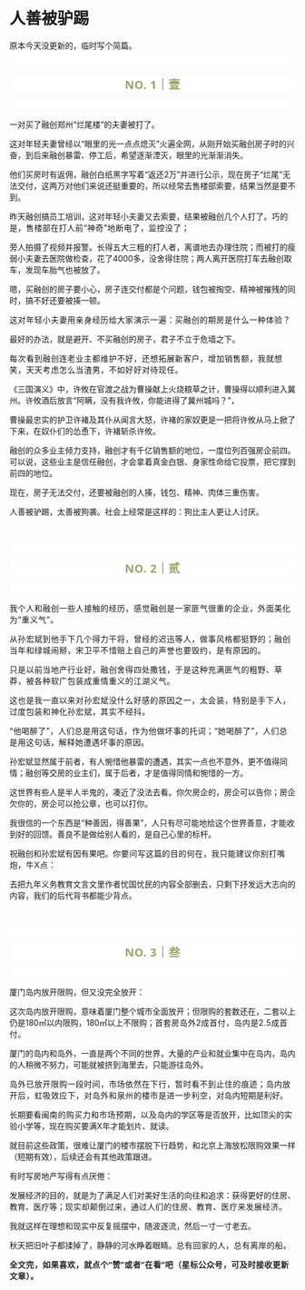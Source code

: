 # 人善被驴踢

<p style="visibility: visible;">原本今天没更新的，临时写个简篇。</p><p style="outline: 0px;letter-spacing: 0.544px;text-wrap: wrap;color: rgb(34, 34, 34);font-family: -apple-system-font, system-ui, &quot;Helvetica Neue&quot;, &quot;PingFang SC&quot;, &quot;Hiragino Sans GB&quot;, &quot;Microsoft YaHei UI&quot;, &quot;Microsoft YaHei&quot;, Arial, sans-serif;background-color: rgb(255, 255, 255);text-align: center;visibility: visible;"><br style="outline: 0px;visibility: visible;"></p><p style="outline: 0px;letter-spacing: 0.544px;text-wrap: wrap;color: rgb(34, 34, 34);font-family: -apple-system-font, system-ui, &quot;Helvetica Neue&quot;, &quot;PingFang SC&quot;, &quot;Hiragino Sans GB&quot;, &quot;Microsoft YaHei UI&quot;, &quot;Microsoft YaHei&quot;, Arial, sans-serif;background-color: rgb(255, 255, 255);text-align: center;visibility: visible;"><span style="outline: 0px;font-weight: bold;line-height: 25px;color: rgb(149, 169, 103);font-size: 20px;visibility: visible;">NO. 1｜壹</span></p><p style="outline: 0px;letter-spacing: 0.544px;text-wrap: wrap;color: rgb(34, 34, 34);font-family: -apple-system-font, system-ui, &quot;Helvetica Neue&quot;, &quot;PingFang SC&quot;, &quot;Hiragino Sans GB&quot;, &quot;Microsoft YaHei UI&quot;, &quot;Microsoft YaHei&quot;, Arial, sans-serif;background-color: rgb(255, 255, 255);text-align: center;visibility: visible;"><br style="outline: 0px;visibility: visible;"></p><p style="visibility: visible;">一对买了融创郑州“烂尾楼”的夫妻被打了。<br style="visibility: visible;"></p><p style="visibility: visible;">这对年轻夫妻曾经以“眼里的光一点点熄灭”火遍全网，从刚开始买融创房子时的兴奋，到后来融创暴雷、停工后，希望逐渐湮灭，眼里的光渐渐消失。<br style="visibility: visible;"></p><p style="visibility: visible;">他们买房时有返佣，融创白纸黑字写着“返还2万”并进行公示，现在房子“烂尾”无法交付，这两万对他们来说还挺重要的，所以经常去售楼部索要，结果当然是要不到。<br style="visibility: visible;"></p><p style="visibility: visible;">昨天融创搞员工培训，这对年轻小夫妻又去索要，结果被融创几个人打了。<span style="font-size: var(--articleFontsize); letter-spacing: 0.034em; visibility: visible;">巧的是</span><span style="font-size: var(--articleFontsize); letter-spacing: 0.034em; visibility: visible;">，</span><span style="font-size: var(--articleFontsize); letter-spacing: 0.034em; visibility: visible;">售楼部</span><span style="font-size: var(--articleFontsize); letter-spacing: 0.034em; visibility: visible;">在打</span><span style="font-size: var(--articleFontsize); letter-spacing: 0.034em; visibility: visible;">人前“神奇”地</span><span style="font-size: var(--articleFontsize); letter-spacing: 0.034em; visibility: visible;">断电了</span><span style="font-size: var(--articleFontsize); letter-spacing: 0.034em; visibility: visible;">，监控</span><span style="font-size: var(--articleFontsize); letter-spacing: 0.034em; visibility: visible;">没了</span><span style="font-size: var(--articleFontsize); letter-spacing: 0.034em; visibility: visible;">；</span></p><p style="visibility: visible;">旁人拍摄了视频并报警。长得五大三粗的打人者，离谱地去办理住院；而被打的瘦弱小夫妻去医院做检查，花了4000多，没舍得住院；两人离开医院打车去融创取车，发现车胎气也被放了。<br style="visibility: visible;"></p><p style="visibility: visible;">嗯，买融创的房子要小心，房子连交付都是个问题，钱包被掏空、精神被摧残的同时，搞不好还要被揍一顿。</p><p style="visibility: visible;"><span style="letter-spacing: 0.578px; text-wrap: wrap; visibility: visible;">这对年轻小夫妻用亲身经历</span><span style="letter-spacing: 0.578px; text-wrap: wrap; visibility: visible;">给大家演示一遍</span><span style="letter-spacing: 0.578px; text-wrap: wrap; visibility: visible;">：</span><span style="letter-spacing: 0.578px; text-wrap: wrap; visibility: visible;">买融创的期房是什么</span><span style="letter-spacing: 0.578px; text-wrap: wrap; visibility: visible;">一种体验？</span><br style="visibility: visible;"></p><p style="visibility: visible;">最好的办法，就是避开、不买融创的房子，君子不立于危墙之下。</p><p style="visibility: visible;"><span style="letter-spacing: 0.578px; text-wrap: wrap; visibility: visible;">每次看到</span><span style="letter-spacing: 0.578px; text-wrap: wrap; visibility: visible;">融创连老业主都维护不好，</span><span style="letter-spacing: 0.578px; text-wrap: wrap; visibility: visible;">还想拓展新客户，增加销售额，我就想笑，</span><span style="letter-spacing: 0.578px; text-wrap: wrap; visibility: visible;"></span><span style="letter-spacing: 0.578px; text-wrap: wrap; visibility: visible;">天</span><span style="letter-spacing: 0.578px; text-wrap: wrap; visibility: visible;">天考虑怎么当渣男，不如好好对待现任</span><span style="letter-spacing: 0.578px; text-wrap: wrap; visibility: visible;">。</span></p><p style="visibility: visible;">《三国演义》中，许攸在官渡之战为曹操献上火烧粮草之计，曹操得以顺利进入冀州。许攸酒后放言“阿瞒，没有我许攸，你能进得了冀州城吗？”，</p><p style="visibility: visible;">曹操最忠实的护卫许褚及其仆从闻言大怒，许褚的家奴更是一把将许攸从马上掀了下来，在奴仆们的怂恿下，许褚斩杀许攸。</p><p style="visibility: visible;">融创的众多业主倾力支持，融创才有千亿销售额的地位，一度位列百强房企前四。可以说，这些业主是信任融创，才会拿着真金白银、身家性命给它投票，把它撑到前四的地位。<br style="visibility: visible;"></p><p>现在，房子无法交付，还要被融创的人揍，钱包、精神、肉体三重伤害。</p><p>人善被驴踢，太善被狗袭。社会上经常是这样的：狗比主人更让人讨厌。</p><p><br></p><p style="outline: 0px;letter-spacing: 0.544px;text-wrap: wrap;color: rgb(34, 34, 34);font-family: -apple-system-font, system-ui, &quot;Helvetica Neue&quot;, &quot;PingFang SC&quot;, &quot;Hiragino Sans GB&quot;, &quot;Microsoft YaHei UI&quot;, &quot;Microsoft YaHei&quot;, Arial, sans-serif;background-color: rgb(255, 255, 255);text-align: center;visibility: visible;"><br style="outline: 0px;visibility: visible;"></p><p style="outline: 0px;letter-spacing: 0.544px;text-wrap: wrap;color: rgb(34, 34, 34);font-family: -apple-system-font, system-ui, &quot;Helvetica Neue&quot;, &quot;PingFang SC&quot;, &quot;Hiragino Sans GB&quot;, &quot;Microsoft YaHei UI&quot;, &quot;Microsoft YaHei&quot;, Arial, sans-serif;background-color: rgb(255, 255, 255);text-align: center;visibility: visible;"><span style="outline: 0px;font-weight: bold;line-height: 25px;color: rgb(149, 169, 103);font-size: 20px;visibility: visible;">NO. 2｜贰</span></p><p style="outline: 0px;letter-spacing: 0.544px;text-wrap: wrap;color: rgb(34, 34, 34);font-family: -apple-system-font, system-ui, &quot;Helvetica Neue&quot;, &quot;PingFang SC&quot;, &quot;Hiragino Sans GB&quot;, &quot;Microsoft YaHei UI&quot;, &quot;Microsoft YaHei&quot;, Arial, sans-serif;background-color: rgb(255, 255, 255);text-align: center;visibility: visible;"><br></p><p><span style="letter-spacing: 0.578px;text-wrap: wrap;">我个人和融创一些人</span><span style="letter-spacing: 0.578px;text-wrap: wrap;">接触的经历</span><span style="letter-spacing: 0.578px;text-wrap: wrap;">，感觉融创是一家匪气</span><span style="letter-spacing: 0.578px;text-wrap: wrap;">很重的</span><span style="letter-spacing: 0.578px;text-wrap: wrap;">企业，</span><span style="letter-spacing: 0.578px;text-wrap: wrap;">外面美化为“重义气</span><span style="letter-spacing: 0.578px;text-wrap: wrap;">”。</span></p><p style="letter-spacing: 0.578px;text-wrap: wrap;">从孙宏斌到他手下几个得力干将，曾经的迟迅等人，做事风格都挺野的；融创当年和绿城闹掰，宋卫平不惜赔上自己的声誉也要毁约，是有原因的。</p><p style="letter-spacing: 0.578px;text-wrap: wrap;">只是以前当地产行业好，融创舍得四处撒钱，于是这种充满匪气的粗野、草莽，被各种软广包装成重情重义的江湖义气。</p><p style="letter-spacing: 0.578px;text-wrap: wrap;">这也是我一直以来对孙宏斌没什么好感的原因之一，太会装，特别是手下人，过度包装和神化孙宏斌，<span style="letter-spacing: 0.578px;font-size: var(--articleFontsize);">其实不</span><span style="letter-spacing: 0.578px;font-size: var(--articleFontsize);">经</span><span style="letter-spacing: 0.578px;font-size: var(--articleFontsize);">抖。</span></p><p><span style="font-size: var(--articleFontsize);letter-spacing: 0.034em;">“他喝醉了”，</span><span style="font-size: var(--articleFontsize);letter-spacing: 0.034em;">人们总是用这句话，作为他做坏事的托词；</span><span style="font-size: var(--articleFontsize);letter-spacing: 0.034em;">“她喝醉了”，</span><span style="font-size: var(--articleFontsize);letter-spacing: 0.034em;">人们总是用这句话，解释她遭遇坏事的原因。</span></p><p>孙宏斌显然属于前者，有人惋惜他暴雷的遭遇，其实一点也不意外，更不值得同情；融创等交房的业主们，属于后者，才是值得同情和惋惜的一方。</p><p>这世界有些人是半人半鬼的，凑近了没法去看。你欠房企的，房企可以告你；房企欠你的，房企可以抢公章，也可以打你。</p><p>我很信的一个东西是“种善因，得善果”，人只有尽可能地给这个世界善意，才能收到好的回馈。善良不是做给别人看的，是自己心里的标杆。</p><p>祝融创和孙宏斌有因有果吧。<span style="font-size: var(--articleFontsize);letter-spacing: 0.034em;">你要问</span><span style="font-size: var(--articleFontsize);letter-spacing: 0.034em;">写这篇的目的何在，我只能建议你别打嘴炮，牛X点：</span></p><p>去把九年义务教育文言文里作者忧国忧民的内容全部删去，只剩下抒发远大志向的内容，我们的后代背书都能少背点。</p><p><br></p><p style="outline: 0px;letter-spacing: 0.544px;text-wrap: wrap;color: rgb(34, 34, 34);font-family: -apple-system-font, system-ui, &quot;Helvetica Neue&quot;, &quot;PingFang SC&quot;, &quot;Hiragino Sans GB&quot;, &quot;Microsoft YaHei UI&quot;, &quot;Microsoft YaHei&quot;, Arial, sans-serif;background-color: rgb(255, 255, 255);text-align: center;visibility: visible;"><br style="outline: 0px;visibility: visible;"></p><p style="outline: 0px;letter-spacing: 0.544px;text-wrap: wrap;color: rgb(34, 34, 34);font-family: -apple-system-font, system-ui, &quot;Helvetica Neue&quot;, &quot;PingFang SC&quot;, &quot;Hiragino Sans GB&quot;, &quot;Microsoft YaHei UI&quot;, &quot;Microsoft YaHei&quot;, Arial, sans-serif;background-color: rgb(255, 255, 255);text-align: center;visibility: visible;"><span style="outline: 0px;font-weight: bold;line-height: 25px;color: rgb(149, 169, 103);font-size: 20px;visibility: visible;">NO. 3｜叁</span></p><p style="outline: 0px;letter-spacing: 0.544px;text-wrap: wrap;color: rgb(34, 34, 34);font-family: -apple-system-font, system-ui, &quot;Helvetica Neue&quot;, &quot;PingFang SC&quot;, &quot;Hiragino Sans GB&quot;, &quot;Microsoft YaHei UI&quot;, &quot;Microsoft YaHei&quot;, Arial, sans-serif;background-color: rgb(255, 255, 255);text-align: center;visibility: visible;"><br style="outline: 0px;visibility: visible;"></p><p>厦门岛内放开限购，但又没完全放开：<br></p><p>这次岛内放开限购，意味着厦门整个城市全面放开；但限购的套数还在，二套以上仍是180㎡以内限购，180㎡以上不限购；<span style="font-size: var(--articleFontsize);letter-spacing: 0.034em;">首套房岛外</span><span style="font-size: var(--articleFontsize);letter-spacing: 0.034em;">2成首付，岛内是2.5成首付。</span></p><p>厦门的岛内和岛外，一直是两个不同的世界，大量的产业和就业集中在岛内，岛内的人稍微不努力，可能就被挤到海里去，只能游往岛外。<br></p><p><span style="letter-spacing: 0.578px;text-wrap: wrap;">岛外已放开</span><span style="letter-spacing: 0.578px;text-wrap: wrap;">限购一段时间，</span><span style="letter-spacing: 0.578px;text-wrap: wrap;">市场依然在下行</span><span style="letter-spacing: 0.578px;text-wrap: wrap;">，</span><span style="letter-spacing: 0.578px;text-wrap: wrap;">暂时看不到止住的</span><span style="letter-spacing: 0.578px;text-wrap: wrap;">痕迹</span><span style="letter-spacing: 0.578px;text-wrap: wrap;">；</span><span style="letter-spacing: 0.578px;text-wrap: wrap;">岛内放开后，虹吸效应下，对岛外和泉州的楼市</span><span style="letter-spacing: 0.578px;text-wrap: wrap;">是进一步利空，</span>对岛内短期是利好。</p><p>长期要看<span style="text-wrap: wrap;letter-spacing: 0.578px;">闽南</span><span style="text-wrap: wrap;letter-spacing: 0.578px;">的购买力和市场预期，以及</span>岛内的学区等是否放开，比如顶尖的实验小学等，现在购买要满X年才能划片、就读<span style="letter-spacing: 0.578px;text-wrap: wrap;">。</span></p><p>就目前这些政策，很难让厦门的楼市摆脱下行趋势，和北京上海放松限购效果一样（短期有效），后续还会有其他政策跟进。<br></p><p>有时写房地产写得有点厌倦：</p><p>发展经济的目的，就是为了满足人们对美好生活的向往和追求：获得更好的住房、教育、医疗等；<span style="font-size: var(--articleFontsize);letter-spacing: 0.034em;">现</span><span style="font-size: var(--articleFontsize);letter-spacing: 0.034em;">实却颠倒过来，通过人们的住房、教育、医疗来发展经济。</span></p><p>我就这样在理想和现实中反复摇摆中，随波逐流，然后一寸一寸老去。</p><p>秋天把旧叶子都揉掉了，静静的河水睁着眼睛。<span style="font-size: var(--articleFontsize);letter-spacing: 0.034em;">总有回家的人，总有离岸的船。</span></p><p style="margin-bottom: 0px;"><strong style="outline: 0px;font-family: system-ui, -apple-system, BlinkMacSystemFont, &quot;Helvetica Neue&quot;, &quot;PingFang SC&quot;, &quot;Hiragino Sans GB&quot;, &quot;Microsoft YaHei UI&quot;, &quot;Microsoft YaHei&quot;, Arial, sans-serif;letter-spacing: 0.544px;text-wrap: wrap;background-color: rgb(255, 255, 255);color: rgb(34, 34, 34);font-size: 16px;"><span style="outline: 0px;font-size: 14px;">全文完，如果喜欢，就点个“赞”或者“在看”吧（星标公众号，可及时接收更新文章）。</span></strong></p><p style="display: none;"><mp-style-type data-value="3"></mp-style-type></p>